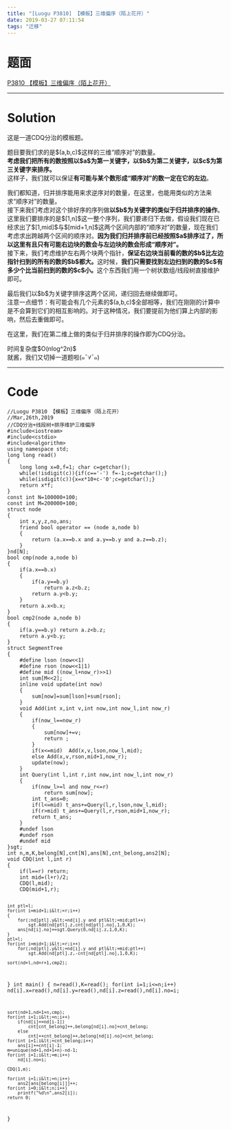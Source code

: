 ```yaml
---
title: "[Luogu P3810] 【模板】三维偏序（陌上花开）"
date: 2019-03-27 07:11:54
tags: "迁移"
---
```

<h1>题面</h1>
<p><a href="https://www.luogu.org/problemnew/show/P3810" target="_blank"  rel="nofollow" >P3810 【模板】三维偏序（陌上花开）</a></p>
<hr />
<h1>Solution</h1>
<p>这是一道CDQ分治的模板题。</p>
<p>题目要我们求的是$(a,b,c)$这样的三维“顺序对”的数量。<br />
<strong>考虑我们把所有的数按照以$a$为第一关键字，以$b$为第二关键字，以$c$为第三关键字来排序。</strong><br />
这样子，我们就可以保证<strong>有可能与某个数形成“顺序对”的数一定在它的左边</strong>。</p>
<p>我们都知道，归并排序能用来求逆序对的数量，在这里，也能用类似的方法来求“顺序对”的数量。<br />
接下来我们考虑对这个排好序的序列做<strong>以$b$为关键字的类似于归并排序的操作</strong>。<br />
这里我们要排序的是$[1,n]$这一整个序列，我们要递归下去做，假设我们现在已经求出了$[1,mid]$与$[mid+1,n]$这两个区间内部的“顺序对”的数量，现在我们考虑求出跨越两个区间的顺序对。<strong>因为我们归并排序前已经按照$a$排序过了，所以这里有且只有可能右边块的数会与左边块的数会形成“顺序对”。</strong><br />
接下来，我们考虑维护左右两个块两个指针，<strong>保证右边块当前看的数的$b$比左边指针扫到的所有的数的$b$都大。</strong>这时候，<strong>我们只需要找到左边扫到的数的$c$有多少个比当前扫到的数的$c$小。</strong>这个东西我们用一个树状数组/线段树直接维护即可。</p>
<p>最后我们以$b$为关键字排序这两个区间，递归回去继续做即可。<br />
注意一点细节：有可能会有几个元素的$(a,b,c)$全部相等，我们在刚刚的计算中是不会算到它们的相互影响的。对于这种情况，我们要提前为他们算上内部的影响，然后去重做即可。</p>
<p>在这里，我们在第二维上做的类似于归并排序的操作即为CDQ分治。</p>
<p>时间复杂度$O(nlog^2n)$<br />
就酱，我们又切掉一道题啦(๑¯∀¯๑)</p>
<hr />
<h1>Code</h1>
<pre><code class="language-cpp line-numbers">//Luogu P3810 【模板】三维偏序（陌上花开） 
//Mar,26th,2019
//CDQ分治+线段树+排序维护三维偏序
#include&lt;iostream&gt;
#include&lt;cstdio&gt;
#include&lt;algorithm&gt;
using namespace std;
long long read()
{
    long long x=0,f=1; char c=getchar();
    while(!isdigit(c)){if(c=='-') f=-1;c=getchar();}
    while(isdigit(c)){x=x*10+c-'0';c=getchar();}
    return x*f;
}
const int N=100000+100;
const int M=200000+100;
struct node
{
    int x,y,z,no,ans;
    friend bool operator == (node a,node b)
    {
        return (a.x==b.x and a.y==b.y and a.z==b.z);
    }
}nd[N];
bool cmp(node a,node b)
{
    if(a.x==b.x)
    {
        if(a.y==b.y)
            return a.z&lt;b.z;
        return a.y&lt;b.y;
    }
    return a.x&lt;b.x;
}
bool cmp2(node a,node b)
{
    if(a.y==b.y) return a.z&lt;b.z;
    return a.y&lt;b.y;
}
struct SegmentTree
{
    #define lson (now&lt;&lt;1)
    #define rson (now&lt;&lt;1|1)
    #define mid ((now_l+now_r)&gt;&gt;1)
    int sum[M&lt;&lt;2];
    inline void update(int now)
    {
        sum[now]=sum[lson]+sum[rson];
    }
    void Add(int x,int v,int now,int now_l,int now_r)
    {
        if(now_l==now_r)
        {
            sum[now]+=v;
            return ;
        }
        if(x&lt;=mid)  Add(x,v,lson,now_l,mid);
        else Add(x,v,rson,mid+1,now_r);
        update(now);
    }
    int Query(int l,int r,int now,int now_l,int now_r)
    {
        if(now_l&gt;=l and now_r&lt;=r)
            return sum[now];
        int t_ans=0;
        if(l&lt;=mid) t_ans+=Query(l,r,lson,now_l,mid);
        if(r&gt;mid) t_ans+=Query(l,r,rson,mid+1,now_r);
        return t_ans;
    }
    #undef lson
    #undef rson
    #undef mid
}sgt;
int n,m,K,belong[N],cnt[N],ans[N],cnt_belong,ans2[N];
void CDQ(int l,int r)
{
    if(l==r) return;
    int mid=(l+r)/2;
    CDQ(l,mid);
    CDQ(mid+1,r);

    int ptl=l;
    for(int i=mid+1;i&lt;=r;i++)
    {
        for(;nd[ptl].y&lt;=nd[i].y and ptl&lt;=mid;ptl++)
            sgt.Add(nd[ptl].z,cnt[nd[ptl].no],1,0,K);
        ans[nd[i].no]+=sgt.Query(0,nd[i].z,1,0,K);
    }
    ptl=l;
    for(int i=mid+1;i&lt;=r;i++)
        for(;nd[ptl].y&lt;=nd[i].y and ptl&lt;=mid;ptl++)
            sgt.Add(nd[ptl].z,-cnt[nd[ptl].no],1,0,K);

    sort(nd+l,nd+r+1,cmp2);
}
int main()
{
    n=read(),K=read();
    for(int i=1;i&lt;=n;i++)
        nd[i].x=read(),nd[i].y=read(),nd[i].z=read(),nd[i].no=i;

    sort(nd+1,nd+1+n,cmp);
    for(int i=1;i&lt;=n;i++)
        if(nd[i]==nd[i-1])
            cnt[cnt_belong]++,belong[nd[i].no]=cnt_belong;
        else
            cnt[++cnt_belong]++,belong[nd[i].no]=cnt_belong;
    for(int i=1;i&lt;=cnt_belong;i++)
        ans[i]+=cnt[i]-1;
    m=unique(nd+1,nd+1+n)-nd-1;
    for(int i=1;i&lt;=m;i++)
        nd[i].no=i;

    CDQ(1,m);

    for(int i=1;i&lt;=n;i++)
        ans2[ans[belong[i]]]++;
    for(int i=0;i&lt;n;i++)
        printf("%d\n",ans2[i]);
    return 0;
}

</code></pre>
